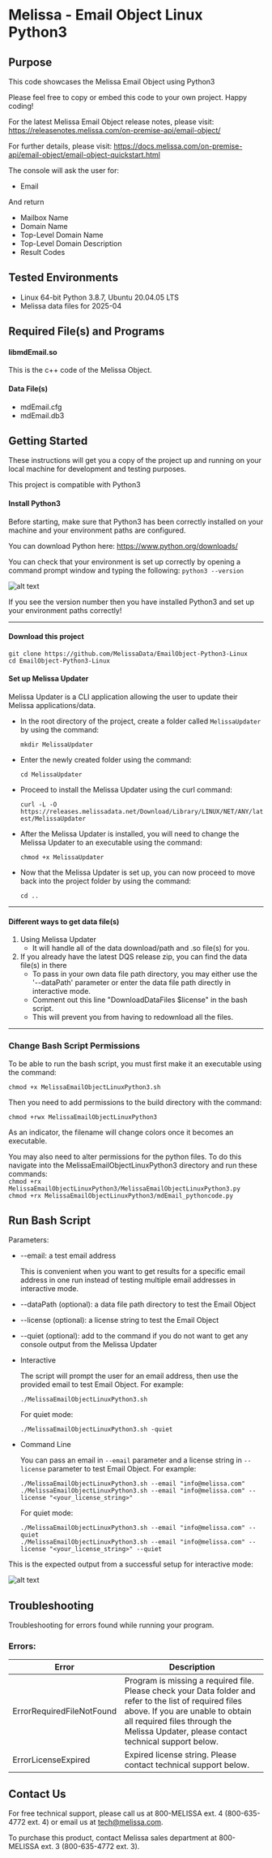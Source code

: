 # Melissa - Email Object Linux Python3

## Purpose
This code showcases the Melissa Email Object using Python3

Please feel free to copy or embed this code to your own project. Happy coding!

For the latest Melissa Email Object release notes, please visit: https://releasenotes.melissa.com/on-premise-api/email-object/

For further details, please visit: https://docs.melissa.com/on-premise-api/email-object/email-object-quickstart.html

The console will ask the user for:

- Email

And return 

- Mailbox Name
- Domain Name
- Top-Level Domain Name
- Top-Level Domain Description
- Result Codes

## Tested Environments
- Linux 64-bit Python 3.8.7, Ubuntu 20.04.05 LTS
- Melissa data files for 2025-04

## Required File(s) and Programs

#### libmdEmail.so

This is the c++ code of the Melissa Object.

#### Data File(s)
- mdEmail.cfg
- mdEmail.db3

## Getting Started
These instructions will get you a copy of the project up and running on your local machine for development and testing purposes.

This project is compatible with Python3

#### Install Python3
Before starting, make sure that Python3 has been correctly installed on your machine and your environment paths are configured. 

You can download Python here: 
https://www.python.org/downloads/

You can check that your environment is set up correctly by opening a command prompt window and typing the following:
`python3 --version`

![alt text](/screenshots/python_version.PNG)

If you see the version number then you have installed Python3 and set up your environment paths correctly!

----------------------------------------

#### Download this project
```
git clone https://github.com/MelissaData/EmailObject-Python3-Linux
cd EmailObject-Python3-Linux
```

#### Set up Melissa Updater 
Melissa Updater is a CLI application allowing the user to update their Melissa applications/data. 

- In the root directory of the project, create a folder called `MelissaUpdater` by using the command: 

  `mkdir MelissaUpdater`

- Enter the newly created folder using the command:

  `cd MelissaUpdater`

- Proceed to install the Melissa Updater using the curl command: 

  `curl -L -O https://releases.melissadata.net/Download/Library/LINUX/NET/ANY/latest/MelissaUpdater`

- After the Melissa Updater is installed, you will need to change the Melissa Updater to an executable using the command:

  `chmod +x MelissaUpdater`

- Now that the Melissa Updater is set up, you can now proceed to move back into the project folder by using the command:
  
   `cd ..`

----------------------------------------

#### Different ways to get data file(s)
1.  Using Melissa Updater
    - It will handle all of the data download/path and .so file(s) for you. 
2.  If you already have the latest DQS release zip, you can find the data file(s) in there
    - To pass in your own data file path directory, you may either use the '--dataPath' parameter or enter the data file path directly in interactive mode.
    - Comment out this line "DownloadDataFiles $license" in the bash script.
    - This will prevent you from having to redownload all the files.
	
----------------------------------------
### Change Bash Script Permissions
To be able to run the bash script, you must first make it an executable using the command:

`chmod +x MelissaEmailObjectLinuxPython3.sh`

Then you need to add permissions to the build directory with the command:

`chmod +rwx MelissaEmailObjectLinuxPython3`

As an indicator, the filename will change colors once it becomes an executable.

You may also need to alter permissions for the python files. To do this navigate into the MelissaEmailObjectLinuxPython3 directory and run these commands: \
 `chmod +rx MelissaEmailObjectLinuxPython3/MelissaEmailObjectLinuxPython3.py` \
 `chmod +rx MelissaEmailObjectLinuxPython3/mdEmail_pythoncode.py`

## Run Bash Script
Parameters:
- --email: a test email address
 	
  This is convenient when you want to get results for a specific email address in one run instead of testing multiple email addresses in interactive mode.  

- --dataPath (optional): a data file path directory to test the Email Object
- --license (optional): a license string to test the Email Object
- --quiet (optional): add to the command if you do not want to get any console output from the Melissa Updater

- Interactive 

  The script will prompt the user for an email address, then use the provided email to test Email Object. For example:
  ```
  ./MelissaEmailObjectLinuxPython3.sh
  ```
  For quiet mode:
  ```
  ./MelissaEmailObjectLinuxPython3.sh -quiet
  ```
- Command Line 

  You can pass an email in ```--email``` parameter and a license string in ```--license``` parameter to test Email Object. For example:
  ```
  ./MelissaEmailObjectLinuxPython3.sh --email "info@melissa.com" 
  ./MelissaEmailObjectLinuxPython3.sh --email "info@melissa.com" --license "<your_license_string>"
  ```
  For quiet mode:
  ```
  ./MelissaEmailObjectLinuxPython3.sh --email "info@melissa.com" --quiet
  ./MelissaEmailObjectLinuxPython3.sh --email "info@melissa.com" --license "<your_license_string>" --quiet
  ```
This is the expected output from a successful setup for interactive mode:

![alt text](/screenshots/output.png)

    
## Troubleshooting
Troubleshooting for errors found while running your program.

### Errors:
| Error      | Description |
| ----------- | ----------- |
| ErrorRequiredFileNotFound      | Program is missing a required file. Please check your Data folder and refer to the list of required files above. If you are unable to obtain all required files through the Melissa Updater, please contact technical support below. |
| ErrorLicenseExpired   | Expired license string. Please contact technical support below. |


## Contact Us
For free technical support, please call us at 800-MELISSA ext. 4
(800-635-4772 ext. 4) or email us at tech@melissa.com.

To purchase this product, contact Melissa sales department at
800-MELISSA ext. 3 (800-635-4772 ext. 3).

